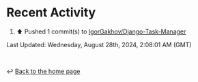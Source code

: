 # Recent Activity

<!--RECENT_ACTIVITY:start-->
1. ⬆️ Pushed 1 commit(s) to [IgorGakhov/Django-Task-Manager](https://github.com/IgorGakhov/Django-Task-Manager)<br>
<!--RECENT_ACTIVITY:end-->

<!--RECENT_ACTIVITY:last_update-->
Last Updated: Wednesday, August 28th, 2024, 2:08:01 AM (GMT)
<!--RECENT_ACTIVITY:last_update_end-->

<br>

↩️ [Back to the home page](/README.md)
